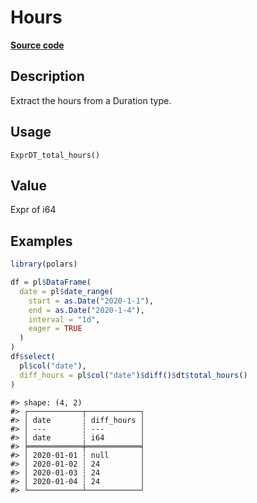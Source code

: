 
# Hours

[**Source code**](https://github.com/pola-rs/r-polars/tree/3908b5beab9ec917b825bad8f9a820caad37cb4a/R/expr__datetime.R#L776)

## Description

Extract the hours from a Duration type.

## Usage

<pre><code class='language-R'>ExprDT_total_hours()
</code></pre>

## Value

Expr of i64

## Examples

``` r
library(polars)

df = pl$DataFrame(
  date = pl$date_range(
    start = as.Date("2020-1-1"),
    end = as.Date("2020-1-4"),
    interval = "1d",
    eager = TRUE
  )
)
df$select(
  pl$col("date"),
  diff_hours = pl$col("date")$diff()$dt$total_hours()
)
```

    #> shape: (4, 2)
    #> ┌────────────┬────────────┐
    #> │ date       ┆ diff_hours │
    #> │ ---        ┆ ---        │
    #> │ date       ┆ i64        │
    #> ╞════════════╪════════════╡
    #> │ 2020-01-01 ┆ null       │
    #> │ 2020-01-02 ┆ 24         │
    #> │ 2020-01-03 ┆ 24         │
    #> │ 2020-01-04 ┆ 24         │
    #> └────────────┴────────────┘
